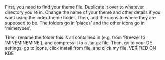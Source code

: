 First, you need to find your theme file. Duplicate it over to whatever directory you're in. Change the name of your theme and other details if you want using the index.theme folder. Then, add the icons to where they are supposed to be. The folders go in 'places' and the other icons go in 'mimetypes'. 

Then, rename the folder this is all contained in (e.g. from 'Breeze' to 'MINEMINEMINE'), and compress it to a .tar.gz file. Then, go to your DE settings, go to Icons, click install from file, and click my file. VERIFIED ON KDE
